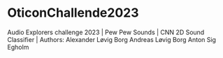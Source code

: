 # OticonChallende2023
Audio Explorers challenge 2023 | Pew Pew Sounds | CNN 2D Sound Classifier | Authors: Alexander Løvig Borg Andreas Løvig Borg Anton Sig Egholm
